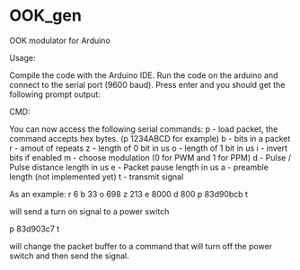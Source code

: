 # OOK_gen
OOK modulator for Arduino

Usage:

Compile the code with the Arduino IDE. Run the code on the arduino and connect to the serial port (9600 baud).
Press enter and you should get the following prompt output:

CMD: 
>

 
You can now access the following serial commands:
p - load packet, the command accepts hex bytes. (p 1234ABCD for example)
b - bits in a packet
r - amout of repeats
z - length of 0 bit in us
o - length of 1 bit in us
i - invert bits if enabled
m - choose modulation (0 for PWM and 1 for PPM)
d - Pulse / Pulse distance length in us
e - Packet pause length in us
a - preamble length (not implemented yet)
t - transmit signal

As an example:
r 6
b 33
o 698
z 213
e 8000
d 800
p 83d90bcb
t

will send a turn on signal to a power switch

p 83d903c7
t

will change the packet buffer to a command that will
turn off the power switch and then send the signal.

